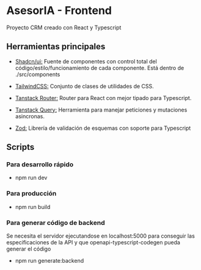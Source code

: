 # AsesorIA - Frontend

Proyecto CRM creado con React y Typescript

## Herramientas principales

- [Shadcn/ui:](https://ui.shadcn.com/) Fuente de componentes con control total del código/estilo/funcionamiento de cada componente. Está dentro de ./src/components

- [TailwindCSS:](https://v2.tailwindcss.com/) Conjunto de clases de utilidades de CSS.
- [Tanstack Router:](https://tanstack.com/router/latest) Router para React con mejor tipado para Typescript.
- [Tanstack Query:](https://tanstack.com/query/latest) Herramienta para manejar peticiones y mutaciones asincronas.
- [Zod:](https://zod.dev/)
  Librería de validación de esquemas con soporte para Typescript

## Scripts

### Para desarrollo rápido

- npm run dev

### Para producción

- npm run build

### Para generar código de backend

Se necesita el servidor ejecutandose en localhost:5000 para conseguir las especificaciones de la API y que openapi-typescript-codegen pueda generar el código

- npm run generate:backend
